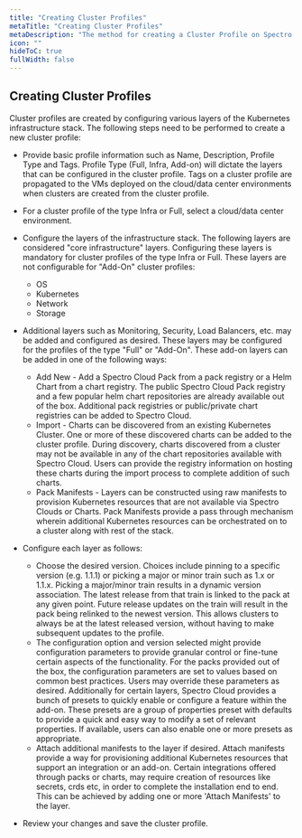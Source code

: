 ```yaml
---
title: "Creating Cluster Profiles"
metaTitle: "Creating Cluster Profiles"
metaDescription: "The method for creating a Cluster Profile on Spectro Cloud"
icon: ""
hideToC: true
fullWidth: false
---
```


## Creating Cluster Profiles

Cluster profiles are created by configuring various layers of the Kubernetes infrastructure stack. The following steps need to be performed to create a new cluster profile:

* Provide basic profile information such as Name, Description, Profile Type and Tags. Profile Type (Full, Infra, Add-on) will dictate the layers that can be configured in the cluster profile. Tags on a cluster profile are propagated to the VMs deployed on the cloud/data center environments when clusters are created from the cluster profile.
* For a cluster profile of the type Infra or Full, select a cloud/data center environment. 
* Configure the layers of the infrastructure stack. The following layers are considered "core infrastructure" layers. Configuring these layers is mandatory for cluster profiles of the type Infra or Full. These layers are not configurable for "Add-On" cluster profiles:
   
  * OS
  * Kubernetes
  * Network
  * Storage


* Additional layers such as Monitoring, Security, Load Balancers, etc. may be added and configured as desired. These layers may be configured for the profiles of the type "Full" or "Add-On". These add-on layers can be added in one of the following ways:

  * Add New - Add a Spectro Cloud Pack from a pack registry or a Helm Chart from a chart registry. The public Spectro Cloud Pack registry and a few popular helm chart repositories are already available out of the box. Additional pack registries or public/private chart registries can be added to Spectro Cloud. 
  * Import - Charts can be discovered from an existing Kubernetes Cluster. One or more of these discovered charts can be added to the cluster profile. During discovery, charts discovered from a cluster may not be available in any of the chart repositories available with Spectro Cloud. Users can provide the registry information on  hosting these charts during the import process to complete addition of such charts.
  * Pack Manifests - Layers can be constructed using raw manifests to provision Kubernetes resources that are not available via Spectro Clouds or Charts. Pack Manifests provide a pass through mechanism wherein additional Kubernetes resources can be orchestrated on to a cluster along with rest of the stack. 


* Configure each layer as follows:

  * Choose the desired version. Choices include pinning to a specific version (e.g. 1.1.1) or picking a major or minor train such as 1.x or 1.1.x. Picking a major/minor train results in a dynamic version association. The latest release from that train is linked to the pack at any given point. Future release updates on the train will result in the pack being relinked to the newest version. This allows clusters to always be at the latest released version, without having to make subsequent updates to the profile.
  * The configuration option and version selected might provide configuration parameters to provide granular control or fine-tune certain aspects of the functionality. For the packs provided out of the box, the configuration parameters are set to values based on common best practices. Users may override these parameters as desired. Additionally for certain layers, Spectro Cloud provides a bunch of presets to quickly enable or configure a feature within the add-on. These presets are a group of properties preset with defaults to provide a quick and easy way to modify a set of relevant properties. If available, users can also enable one or more presets as appropriate. 
  * Attach additional manifests to the layer if desired. Attach manifests provide a way for provisioning additional Kubernetes resources that support an integration or an add-on. Certain integrations offered through packs or charts, may require creation of resources like secrets, crds etc, in order to complete the installation end to end. This can be achieved by adding one or more 'Attach Manifests' to the layer. 

* Review your changes and save the cluster profile.
